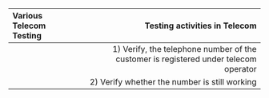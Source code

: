 | Various Telecom Testing |                          Testing activities in Telecom                              |
| :---                    |                                                                                 ---:|
|                         | 1) Verify, the telephone number of the customer is registered under telecom operator|
|                         | 2) Verify whether the number is still working                                       |
